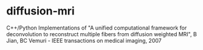 # diffusion-mri
C++/Python Implementations of "A unified computational framework for deconvolution to reconstruct multiple fibers from diffusion weighted MRI", 
B Jian, BC Vemuri - IEEE transactions on medical imaging, 2007
